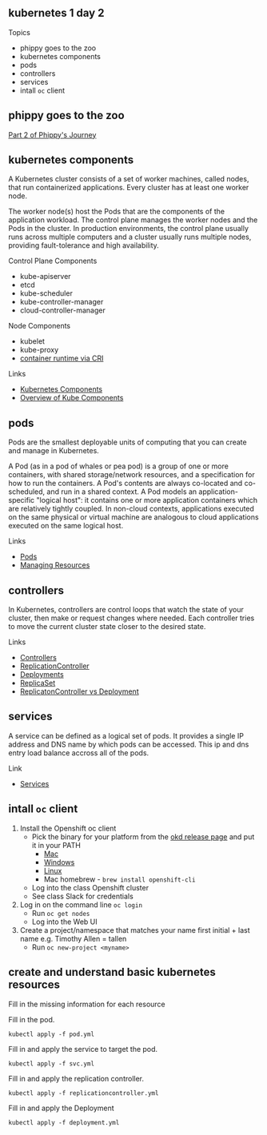 kubernetes 1 day 2
------------------

Topics

* phippy goes to the zoo
* kubernetes components
* pods
* controllers
* services
* intall `oc` client

phippy goes to the zoo
----------------------

[Part 2 of Phippy's Journey](https://www.cncf.io/phippy-goes-to-the-zoo-book/)

kubernetes components
---------------------

A Kubernetes cluster consists of a set of worker machines, called nodes, that run containerized applications. Every cluster has at least one worker node.

The worker node(s) host the Pods that are the components of the application workload. The control plane manages the worker nodes and the Pods in the cluster. In production environments, the control plane usually runs across multiple computers and a cluster usually runs multiple nodes, providing fault-tolerance and high availability.

Control Plane Components
* kube-apiserver
* etcd
* kube-scheduler
* kube-controller-manager
* cloud-controller-manager

Node Components
* kubelet
* kube-proxy
* [container runtime via CRI](https://github.com/kubernetes/community/blob/master/contributors/devel/sig-node/container-runtime-interface.md)


Links
* [Kubernetes Components](https://kubernetes.io/docs/concepts/overview/components/)
* [Overview of Kube Components](https://medium.com/@karthikeyan_krishnaswamy/overview-of-kubernetes-34d8e0e59b26)

pods
----

Pods are the smallest deployable units of computing that you can create and manage in Kubernetes.

A Pod (as in a pod of whales or pea pod) is a group of one or more containers, with shared storage/network resources, and a specification for how to run the containers. A Pod's contents are always co-located and co-scheduled, and run in a shared context. A Pod models an application-specific "logical host": it contains one or more application containers which are relatively tightly coupled. In non-cloud contexts, applications executed on the same physical or virtual machine are analogous to cloud applications executed on the same logical host.

Links
* [Pods](https://kubernetes.io/docs/concepts/workloads/pods/)
* [Managing Resources](https://kubernetes.io/docs/concepts/configuration/manage-resources-containers/)

controllers
-----------

In Kubernetes, controllers are control loops that watch the state of your cluster, then make or request changes where needed. Each controller tries to move the current cluster state closer to the desired state.

Links
* [Controllers](https://kubernetes.io/docs/concepts/architecture/controller/)
* [ReplicationController](https://kubernetes.io/docs/concepts/workloads/controllers/replicationcontroller/)
* [Deployments](https://kubernetes.io/docs/concepts/workloads/controllers/deployment/)
* [ReplicaSet](https://kubernetes.io/docs/concepts/workloads/controllers/replicaset/)
* [ReplicatonController vs Deployment](https://ryaneschinger.com/blog/rolling-updates-kubernetes-replication-controllers-vs-deployments/)

services
--------

A service can be defined as a logical set of pods. It provides a single IP address and DNS name by which pods can be accessed. This ip and dns entry load balance accross all of the pods.

Link
* [Services](https://kubernetes.io/docs/concepts/services-networking/service/)

intall `oc` client
------------------

1. Install the Openshift oc client
    * Pick the binary for your platform from the [okd release page](https://github.com/openshift/okd/releases/tag/4.5.0-0.okd-2020-09-04-180756) and put it in your PATH
        * [Mac](https://github.com/openshift/okd/releases/download/4.5.0-0.okd-2020-09-04-180756/openshift-client-mac-4.5.0-0.okd-2020-09-04-180756.tar.gz)
        * [Windows](https://github.com/openshift/okd/releases/download/4.5.0-0.okd-2020-09-04-180756/openshift-client-windows-4.5.0-0.okd-2020-09-04-180756.zip)
        * [Linux](https://github.com/openshift/okd/releases/download/4.5.0-0.okd-2020-09-04-180756/openshift-client-linux-4.5.0-0.okd-2020-09-04-180756.tar.gz)
        * Mac homebrew - `brew install openshift-cli`
    * Log into the class Openshift cluster
    * See class Slack for credentials
2. Log in on the command line `oc login`
    * Run `oc get nodes`
    * Log into the Web UI
3. Create a project/namespace that matches your name
first initial + last name e.g. Timothy Allen = tallen
    * Run `oc new-project <myname>`

create and understand basic kubernetes resources
------------------------------------------------

Fill in the missing information for each resource

Fill in the pod.

    kubectl apply -f pod.yml

Fill in and apply the service to target the pod.

    kubectl apply -f svc.yml

Fill in and apply the replication controller.

    kubectl apply -f replicationcontroller.yml

Fill in and apply the Deployment

    kubectl apply -f deployment.yml

